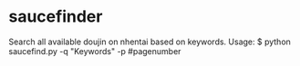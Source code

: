 # saucefinder
Search all available doujin on nhentai based on keywords.
Usage:
 $ python saucefind.py -q "Keywords" -p #pagenumber
